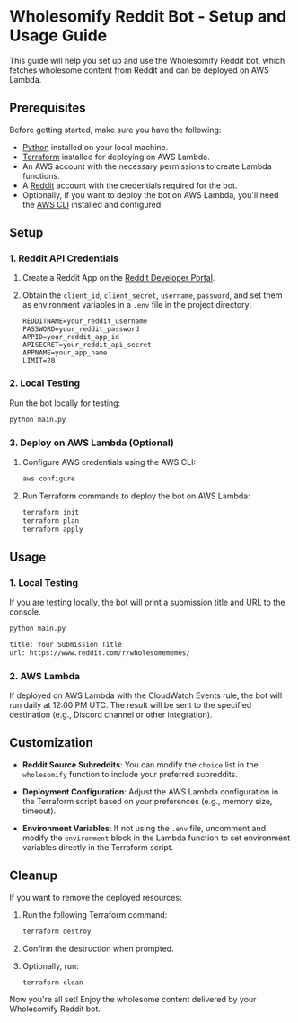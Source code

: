 # Wholesomify Reddit Bot - Setup and Usage Guide

This guide will help you set up and use the Wholesomify Reddit bot, which fetches wholesome content from Reddit and can be deployed on AWS Lambda.

## Prerequisites

Before getting started, make sure you have the following:

- [Python](https://www.python.org/) installed on your local machine.
- [Terraform](https://www.terraform.io/) installed for deploying on AWS Lambda.
- An AWS account with the necessary permissions to create Lambda functions.
- A [Reddit](https://www.reddit.com/) account with the credentials required for the bot.
- Optionally, if you want to deploy the bot on AWS Lambda, you'll need the [AWS CLI](https://aws.amazon.com/cli/) installed and configured.

## Setup

### 1. Reddit API Credentials

1. Create a Reddit App on the [Reddit Developer Portal](https://www.reddit.com/prefs/apps).
2. Obtain the `client_id`, `client_secret`, `username`, `password`, and set them as environment variables in a `.env` file in the project directory:

    ```env
    REDDITNAME=your_reddit_username
    PASSWORD=your_reddit_password
    APPID=your_reddit_app_id
    APISECRET=your_reddit_api_secret
    APPNAME=your_app_name
    LIMIT=20
    ```

### 2. Local Testing

Run the bot locally for testing:

```bash
python main.py
```

### 3. Deploy on AWS Lambda (Optional)

1. Configure AWS credentials using the AWS CLI:

    ```bash
    aws configure
    ```

2. Run Terraform commands to deploy the bot on AWS Lambda:

    ```bash
    terraform init
    terraform plan
    terraform apply
    ```

## Usage

### 1. Local Testing

If you are testing locally, the bot will print a submission title and URL to the console.

```bash
python main.py
```

```bash
title: Your Submission Title
url: https://www.reddit.com/r/wholesomememes/
```

### 2. AWS Lambda

If deployed on AWS Lambda with the CloudWatch Events rule, the bot will run daily at 12:00 PM UTC. The result will be sent to the specified destination (e.g., Discord channel or other integration).

## Customization

- **Reddit Source Subreddits**: You can modify the `choice` list in the `wholesomify` function to include your preferred subreddits.
  
- **Deployment Configuration**: Adjust the AWS Lambda configuration in the Terraform script based on your preferences (e.g., memory size, timeout).

- **Environment Variables**: If not using the `.env` file, uncomment and modify the `environment` block in the Lambda function to set environment variables directly in the Terraform script.

## Cleanup

If you want to remove the deployed resources:

1. Run the following Terraform command:

    ```bash
    terraform destroy
    ```

2. Confirm the destruction when prompted.

3. Optionally, run:

    ```bash
    terraform clean
    ```

Now you're all set! Enjoy the wholesome content delivered by your Wholesomify Reddit bot.